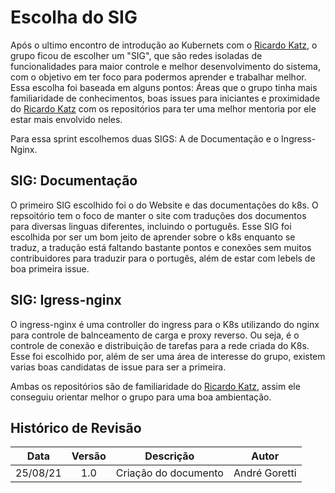 # Escolha do SIG

Após o ultimo encontro de introdução ao Kubernets com o [Ricardo Katz](https://github.com/rikatz), o grupo ficou de escolher um "SIG", que são redes isoladas de funcionalidades para maior controle e melhor desenvolvimento do sistema, com o objetivo em ter foco para podermos aprender e trabalhar melhor. Essa escolha foi baseada em alguns pontos: Áreas que o grupo tinha mais familiaridade de conhecimentos, boas issues para iniciantes e proximidade do [Ricardo Katz](https://github.com/rikatz) com os repositórios para ter uma melhor mentoria por ele estar mais envolvido neles.

Para essa sprint escolhemos duas SIGS: A de Documentação e o Ingress-Nginx.

## SIG: Documentação

O primeiro SIG escolhido foi o do Website e das documentações do k8s. O repsoitório tem o foco de manter o site com traduções dos documentos para diversas linguas diferentes, incluindo o português. Esse SIG foi escolhida por ser um bom jeito de aprender sobre o k8s enquanto se traduz, a tradução está faltando bastante pontos e conexões sem muitos contribuidores para traduzir para o portugês, além de estar com lebels de boa primeira issue. 

## SIG: Igress-nginx

O ingress-nginx é uma controller do ingress para o K8s utilizando do nginx para controle de balnceamento de carga e proxy reverso. Ou seja, é o controle de conexão e distribuição de tarefas para a rede criada do K8s. Esse foi escolhido por, além de ser uma área de interesse do grupo, existem varias boas candidatas de issue para ser a primeira. 

Ambas os repositórios são de familiaridade do [Ricardo Katz](https://github.com/rikatz), assim ele conseguiu orientar melhor o grupo para uma boa ambientação.

## Histórico de Revisão
|Data|Versão|Descrição|Autor|
|:--:|:--:|:--:|:--:|
|25/08/21|1.0|Criação do documento|André Goretti|
